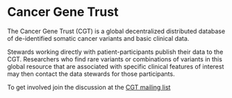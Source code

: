 # Cancer Gene Trust

The Cancer Gene Trust (CGT) is a global decentralized distributed database of 
de-identified somatic cancer variants and basic clinical data.

Stewards working directly with patient-participants publish their data to the CGT. 
Researchers who find rare variants or combinations of variants in this global 
resource that are associated with specific clinical features of interest may
then contact the data stewards for those participants.

To get involved join the discussion at the [CGT mailing list](https://groups.google.com/a/genomicsandhealth.org/forum/#!forum/ga4gh-cgt)
